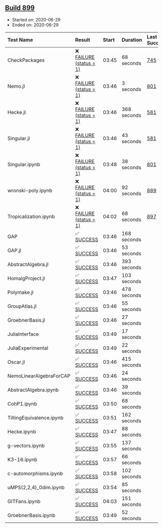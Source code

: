 ## [Build 899](https://oscarci.mathematik.uni-kl.de/job/oscar-julia-1.4/899/)

* Started on: 2020-06-29
* Ended on: 2020-06-29

| Test Name    | Result | Start | Duration | Last Success | First Failure |
|:-------------|:-------|:------|:---------|:-------------|:--------------|
| CheckPackages | ❌ [FAILURE (status = 1)](https://oscarci.mathematik.uni-kl.de/job/oscar-julia-1.4/899/artifact/logs/build-899/CheckPackages.log) | 03:45 | 68 seconds | [745](https://oscarci.mathematik.uni-kl.de/job/oscar-julia-1.4/745/) | [746](https://oscarci.mathematik.uni-kl.de/job/oscar-julia-1.4/746/) |
| Nemo.jl | ❌ [FAILURE (status = 1)](https://oscarci.mathematik.uni-kl.de/job/oscar-julia-1.4/899/artifact/logs/build-899/Nemo.jl.log) | 03:46 | 3 seconds | [801](https://oscarci.mathematik.uni-kl.de/job/oscar-julia-1.4/801/) | [802](https://oscarci.mathematik.uni-kl.de/job/oscar-julia-1.4/802/) |
| Hecke.jl | ❌ [FAILURE (status = 1)](https://oscarci.mathematik.uni-kl.de/job/oscar-julia-1.4/899/artifact/logs/build-899/Hecke.jl.log) | 03:46 | 368 seconds | [581](https://oscarci.mathematik.uni-kl.de/job/oscar-julia-1.4/581/) | [582](https://oscarci.mathematik.uni-kl.de/job/oscar-julia-1.4/582/) |
| Singular.jl | ❌ [FAILURE (status = 1)](https://oscarci.mathematik.uni-kl.de/job/oscar-julia-1.4/899/artifact/logs/build-899/Singular.jl.log) | 03:46 | 43 seconds | [581](https://oscarci.mathematik.uni-kl.de/job/oscar-julia-1.4/581/) | [582](https://oscarci.mathematik.uni-kl.de/job/oscar-julia-1.4/582/) |
| Singular.ipynb | ❌ [FAILURE (status = 1)](https://oscarci.mathematik.uni-kl.de/job/oscar-julia-1.4/899/artifact/logs/build-899/Singular.ipynb.log) | 03:48 | 38 seconds | [801](https://oscarci.mathematik.uni-kl.de/job/oscar-julia-1.4/801/) | [802](https://oscarci.mathematik.uni-kl.de/job/oscar-julia-1.4/802/) |
| wronski-poly.ipynb | ❌ [FAILURE (status = 1)](https://oscarci.mathematik.uni-kl.de/job/oscar-julia-1.4/899/artifact/logs/build-899/wronski-poly.ipynb.log) | 04:00 | 92 seconds | [889](https://oscarci.mathematik.uni-kl.de/job/oscar-julia-1.4/889/) | [890](https://oscarci.mathematik.uni-kl.de/job/oscar-julia-1.4/890/) |
| Tropicalization.ipynb | ❌ [FAILURE (status = 1)](https://oscarci.mathematik.uni-kl.de/job/oscar-julia-1.4/899/artifact/logs/build-899/Tropicalization.ipynb.log) | 04:02 | 68 seconds | [897](https://oscarci.mathematik.uni-kl.de/job/oscar-julia-1.4/897/) | [898](https://oscarci.mathematik.uni-kl.de/job/oscar-julia-1.4/898/) |
| GAP | ✅ [SUCCESS](https://oscarci.mathematik.uni-kl.de/job/oscar-julia-1.4/899/artifact/logs/build-899/GAP.log) | 03:46 | 168 seconds |  |  |
| GAP.jl | ✅ [SUCCESS](https://oscarci.mathematik.uni-kl.de/job/oscar-julia-1.4/899/artifact/logs/build-899/GAP.jl.log) | 03:46 | 53 seconds |  |  |
| AbstractAlgebra.jl | ✅ [SUCCESS](https://oscarci.mathematik.uni-kl.de/job/oscar-julia-1.4/899/artifact/logs/build-899/AbstractAlgebra.jl.log) | 03:46 | 393 seconds |  |  |
| HomalgProject.jl | ✅ [SUCCESS](https://oscarci.mathematik.uni-kl.de/job/oscar-julia-1.4/899/artifact/logs/build-899/HomalgProject.jl.log) | 03:47 | 103 seconds |  |  |
| Polymake.jl | ✅ [SUCCESS](https://oscarci.mathematik.uni-kl.de/job/oscar-julia-1.4/899/artifact/logs/build-899/Polymake.jl.log) | 03:46 | 478 seconds |  |  |
| GroupAtlas.jl | ✅ [SUCCESS](https://oscarci.mathematik.uni-kl.de/job/oscar-julia-1.4/899/artifact/logs/build-899/GroupAtlas.jl.log) | 03:46 | 55 seconds |  |  |
| GroebnerBasis.jl | ✅ [SUCCESS](https://oscarci.mathematik.uni-kl.de/job/oscar-julia-1.4/899/artifact/logs/build-899/GroebnerBasis.jl.log) | 03:46 | 27 seconds |  |  |
| JuliaInterface | ✅ [SUCCESS](https://oscarci.mathematik.uni-kl.de/job/oscar-julia-1.4/899/artifact/logs/build-899/JuliaInterface.log) | 03:49 | 17 seconds |  |  |
| JuliaExperimental | ✅ [SUCCESS](https://oscarci.mathematik.uni-kl.de/job/oscar-julia-1.4/899/artifact/logs/build-899/JuliaExperimental.log) | 03:49 | 22 seconds |  |  |
| Oscar.jl | ✅ [SUCCESS](https://oscarci.mathematik.uni-kl.de/job/oscar-julia-1.4/899/artifact/logs/build-899/Oscar.jl.log) | 03:46 | 415 seconds |  |  |
| NemoLinearAlgebraForCAP | ✅ [SUCCESS](https://oscarci.mathematik.uni-kl.de/job/oscar-julia-1.4/899/artifact/logs/build-899/NemoLinearAlgebraForCAP.log) | 03:46 | 24 seconds |  |  |
| AbstractAlgebra.ipynb | ✅ [SUCCESS](https://oscarci.mathematik.uni-kl.de/job/oscar-julia-1.4/899/artifact/logs/build-899/AbstractAlgebra.ipynb.log) | 03:46 | 39 seconds |  |  |
| CohP1.ipynb | ✅ [SUCCESS](https://oscarci.mathematik.uni-kl.de/job/oscar-julia-1.4/899/artifact/logs/build-899/CohP1.ipynb.log) | 03:50 | 68 seconds |  |  |
| TiltingEquivalence.ipynb | ✅ [SUCCESS](https://oscarci.mathematik.uni-kl.de/job/oscar-julia-1.4/899/artifact/logs/build-899/TiltingEquivalence.ipynb.log) | 03:51 | 162 seconds |  |  |
| Hecke.ipynb | ✅ [SUCCESS](https://oscarci.mathematik.uni-kl.de/job/oscar-julia-1.4/899/artifact/logs/build-899/Hecke.ipynb.log) | 03:47 | 88 seconds |  |  |
| g-vectors.ipynb | ✅ [SUCCESS](https://oscarci.mathematik.uni-kl.de/job/oscar-julia-1.4/899/artifact/logs/build-899/g-vectors.ipynb.log) | 03:55 | 137 seconds |  |  |
| K3-16.ipynb | ✅ [SUCCESS](https://oscarci.mathematik.uni-kl.de/job/oscar-julia-1.4/899/artifact/logs/build-899/K3-16.ipynb.log) | 03:57 | 66 seconds |  |  |
| c-automorphisms.ipynb | ✅ [SUCCESS](https://oscarci.mathematik.uni-kl.de/job/oscar-julia-1.4/899/artifact/logs/build-899/c-automorphisms.ipynb.log) | 03:58 | 102 seconds |  |  |
| uMPS(2,2,4)_0dim.ipynb | ✅ [SUCCESS](https://oscarci.mathematik.uni-kl.de/job/oscar-julia-1.4/899/artifact/logs/build-899/uMPS-2-2-4-_0dim.ipynb.log) | 03:54 | 85 seconds |  |  |
| GITFans.ipynb | ✅ [SUCCESS](https://oscarci.mathematik.uni-kl.de/job/oscar-julia-1.4/899/artifact/logs/build-899/GITFans.ipynb.log) | 04:03 | 151 seconds |  |  |
| GroebnerBasis.ipynb | ✅ [SUCCESS](https://oscarci.mathematik.uni-kl.de/job/oscar-julia-1.4/899/artifact/logs/build-899/GroebnerBasis.ipynb.log) | 03:49 | 52 seconds |  |  |
